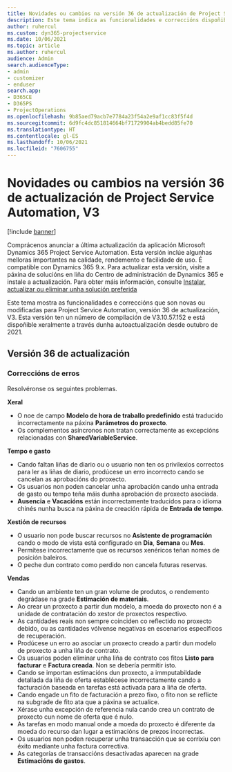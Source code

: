 ```yaml
---
title: Novidades ou cambios na versión 36 de actualización de Project Service Automation, V3
description: Este tema indica as funcionalidades e correccións dispoñibles na versión 36 de actualización de Microsoft Dynamics 365 Project Service Automation, V3.
author: ruhercul
ms.custom: dyn365-projectservice
ms.date: 10/06/2021
ms.topic: article
ms.author: ruhercul
audience: Admin
search.audienceType:
- admin
- customizer
- enduser
search.app:
- D365CE
- D365PS
- ProjectOperations
ms.openlocfilehash: 9b85aed79acb7e7784a23f54a2e9af1cc83f5f4d
ms.sourcegitcommit: 6d9fc4dc851814664bf71729904ab4bedd85fe70
ms.translationtype: HT
ms.contentlocale: gl-ES
ms.lasthandoff: 10/06/2021
ms.locfileid: "7606755"
---
```

# <a name="whats-new-or-changed-in-project-service-automation-update-release-36-v3"></a>Novidades ou cambios na versión 36 de actualización de Project Service Automation, V3

[!include [banner](../includes/psa-now-project-operations.md)]

Comprácenos anunciar a última actualización da aplicación Microsoft Dynamics 365 Project Service Automation. Esta versión inclúe algunhas melloras importantes na calidade, rendemento e facilidade de uso. É compatible con Dynamics 365 9.x. Para actualizar esta versión, visite a páxina de solucións en liña do Centro de administración de Dynamics 365 e instale a actualización. Para obter máis información, consulte [Instalar, actualizar ou eliminar unha solución preferida](/power-platform/admin/install-remove-preferred-solution)

Este tema mostra as funcionalidades e correccións que son novas ou modificadas para Project Service Automation, versión 36 de actualización, V3. Esta versión ten un número de compilación de V3.10.57.152 e está dispoñible xeralmente a través dunha autoactualización desde outubro de 2021.

## <a name="update-release-36"></a>Versión 36 de actualización

### <a name="bug-fixes"></a>Correccións de erros

Resolvéronse os seguintes problemas.

**Xeral**
- O noe de campo **Modelo de hora de traballo predefinido** está traducido incorrectamente na páxina **Parámetros do proxecto**.
- Os complementos asíncronos non tratan correctamente as excepcións relacionadas con **SharedVariableService**.

**Tempo e gasto**
- Cando faltan liñas de diario ou o usuario non ten os privilexios correctos para ler as liñas de diario, prodúcese un erro incorrecto cando se cancelan as aprobacións do proxecto.
- Os usuarios non poden cancelar unha aprobación cando unha entrada de gasto ou tempo teña máis dunha aprobación de proxecto asociada.
- **Ausencia** e **Vacacións** están incorrectamente traducidos para o idioma chinés nunha busca na páxina de creación rápida de **Entrada de tempo**.

**Xestión de recursos**
- O usuario non pode buscar recursos no **Asistente de programación** cando o modo de vista está configurado en **Día**, **Semana** ou **Mes**.
- Permítese incorrectamente que os recursos xenéricos teñan nomes de posición baleiros. 
- O peche dun contrato como perdido non cancela futuras reservas.

**Vendas**
- Cando un ambiente ten un gran volume de produtos, o rendemento degrádase na grade **Estimación de materiais**.
- Ao crear un proxecto a partir dun modelo, a moeda do proxecto non é a unidade de contratación do xestor de proxectos respectivo.
- As cantidades reais non sempre coinciden co reflectido no proxecto debido, ou as cantidades vólvense negativas en escenarios específicos de recuperación.
- Prodúcese un erro ao asociar un proxecto creado a partir dun modelo de proxecto a unha liña de contrato.
- Os usuarios poden eliminar unha liña de contrato cos fitos **Listo para facturar** e **Factura creada**. Non se debería permitir isto.
- Cando se importan estimacións dun proxecto, a immputabildade detallada da liña de oferta establécese incorrectamente cando a facturación baseada en tarefas está activada para a liña de oferta.
- Cando engade un fito de facturación a prezo fixo, o fito non se reflicte na subgrade de fito ata que a páxina se actualice.
- Xérase unha excepción de referencia nula cando crea un contrato de proxecto cun nome de oferta que é nulo.
- As tarefas en modo manual onde a moeda do proxecto é diferente da moeda do recurso dan lugar a estimacións de prezos incorrectas.
- Os usuarios non poden recuperar unha transacción que se corrixiu con éxito mediante unha factura correctiva.
- As categorías de transaccións desactivadas aparecen na grade **Estimacións de gastos**.



